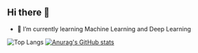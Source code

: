 ## Hi there 👋
- 🌱 I’m currently learning Machine Learning and Deep Learning

![Top Langs](https://github-readme-stats.vercel.app/api/top-langs/?username=obertcoy&layout=compact)
[![Anurag's GitHub stats](https://github-readme-stats.vercel.app/api?username=obertcoy)](https://github.com/anuraghazra/github-readme-stats)

<!--
**obertcoy/obertcoy** is a ✨ _special_ ✨ repository because its `README.md` (this file) appears on your GitHub profile.

Here are some ideas to get you started:

- 🔭 I’m currently working on ...
- 👯 I’m looking to collaborate on ...
- 🤔 I’m looking for help with ...
- 💬 Ask me about ...
- 📫 How to reach me: ...
- 😄 Pronouns: ...
- ⚡ Fun fact: ...
-->
